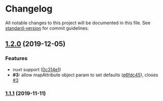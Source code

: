 # Changelog

All notable changes to this project will be documented in this file. See [standard-version](https://github.com/conventional-changelog/standard-version) for commit guidelines.

## [1.2.0](https://github.com/variateapp/variate-vue/compare/v1.1.1...v1.2.0) (2019-12-05)


### Features

* nuxt support ([0c314e1](https://github.com/variateapp/variate-vue/commit/0c314e1bc9fce0ab04a9dc014f9a4b89a7a5c0ca))
* **#3:** allow mapAttribute object param to set defaults ([e6fdc45](https://github.com/variateapp/variate-vue/commit/e6fdc4526bfdcd1e3a084e0935f22d12bcd547e3)), closes [#3](https://github.com/variateapp/variate-vue/issues/3)

### [1.1.1](https://github.com/variateapp/variate-vue/compare/v1.1.0...v1.1.1) (2019-11-11)
